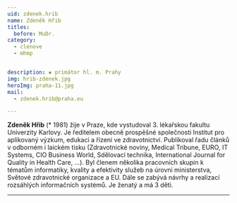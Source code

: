 ```yaml
---
uid: zdenek.hrib
name: Zdeněk Hřib
titles:
  before: MuDr.
category:
  - clenove
  - mhmp


description: ▪ primátor hl. m. Prahy
img: hrib-zdenek.jpg
heroImg: praha-11.jpg
mail:
  - zdenek.hrib@praha.eu

---
```

**Zdeněk Hřib** (* 1981) žije v Praze, kde vystudoval 3. lékařskou fakultu Univerzity Karlovy. Je ředitelem obecně prospěšné společnosti Institut pro aplikovaný výzkum, edukaci a řízení ve zdravotnictví. Publikoval řadu článků v odborném i laickém tisku (Zdravotnické noviny, Medical Tribune, EURO, IT Systems, CIO Business World, Sdělovací technika, International Journal for Quality in Health Care, …). Byl členem několika pracovních skupin k tématům informatiky, kvality a efektivity služeb na úrovni ministerstva, Světové zdravotnické organizace a EU. Dále se zabývá návrhy a realizací rozsáhlých informačních systémů. Je ženatý a má 3 děti.


---
